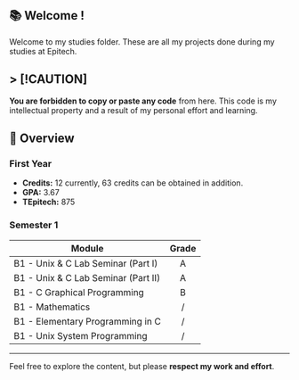 ## 📚 Welcome !
Welcome to my studies folder. These are all my projects done during my studies at Epitech.

## > [!CAUTION]
**You are forbidden to copy or paste any code** from here. This code is my intellectual property and a result of my personal effort and learning.

## 📌 Overview

### First Year  
- **Credits:** 12 currently, 63 credits can be obtained in addition.  
- **GPA:** 3.67
- **TEpitech:** 875

### Semester 1  

| **Module**                             | **Grade** |
|----------------------------------------|:---------:|
| B1 - Unix & C Lab Seminar (Part I)     |     A     |
| B1 - Unix & C Lab Seminar (Part II)    |     A     |
| B1 - C Graphical Programming           |     B     |
| B1 - Mathematics                       |     /     |
| B1 - Elementary Programming in C       |     /     |
| B1 - Unix System Programming           |     /     |

---

Feel free to explore the content, but please **respect my work and effort**.

